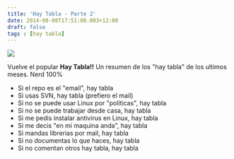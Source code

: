 ```yaml
---
title: 'Hay Tabla - Parte 2'
date: 2014-08-08T17:51:00.003+12:00
draft: false
tags : [hay tabla]
---
```


[![](http://1.bp.blogspot.com/-Y2aZgzBy80U/TVOSpW_hIYI/AAAAAAAAJiE/ZfZDNqfxsF0/s1600/Hay+Tabla.jpg)](http://1.bp.blogspot.com/-Y2aZgzBy80U/TVOSpW_hIYI/AAAAAAAAJiE/ZfZDNqfxsF0/s1600/Hay+Tabla.jpg)

Vuelve el popular **Hay Tabla!!** Un resumen de los "hay tabla" de los ultimos meses. Nerd 100%  
  
  

*   Si el repo es el "email", hay tabla
*   Si usas SVN, hay tabla (prefiero el mail)
*   Si no se puede usar Linux por "políticas", hay tabla
*   Si no se puede trabajar desde casa, hay tabla
*   Si me pedis instalar antivirus en Linux, hay tabla
*   Si me decis "en mi maquina anda", hay tabla
*   Si mandas librerias por mail, hay tabla
*   Si no documentas lo que haces, hay tabla
*   Si no comentan otros hay tabla, hay tabla